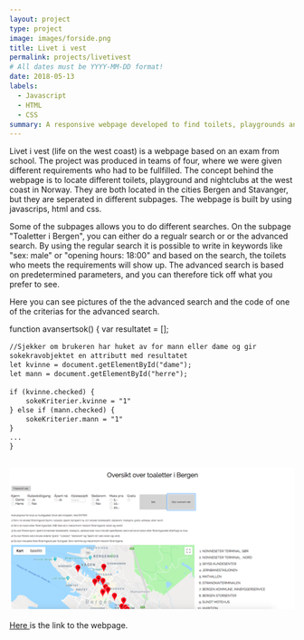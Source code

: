 ```yaml
---
layout: project
type: project
image: images/forside.png
title: Livet i vest
permalink: projects/livetivest
# All dates must be YYYY-MM-DD format!
date: 2018-05-13
labels:
  - Javascript
  - HTML
  - CSS
summary: A responsive webpage developed to find toilets, playgrounds and nightclubs on the west coast in Norway.
---
```


Livet i vest (life on the west coast) is a webpage based on an exam from school. The project was produced in teams of four, where we were given different requirements who had to be fullfilled. The concept behind the webpage is to locate different toilets, playground and nightclubs at the west coast in Norway. They are both located in the cities Bergen and Stavanger, but they are seperated in different subpages. The webpage is built by using javascrips, html and css. 

Some of the subpages allows you to do different searches. On the subpage "Toaletter i Bergen", you can either do a regualr search or or the advanced search. By using the regular search it is possible to write in keywords like "sex: male" or "opening hours: 18:00" and based on the search, the toilets who meets the requirements will show up. The advanced search is based on predetermined parameters, and you can therefore tick off what you prefer to see. 

Here you can see pictures of the the advanced search and the code of one of the criterias for the advanced search. 


function avansertsok() {
    var resultatet = [];

    //Sjekker om brukeren har huket av for mann eller dame og gir sokekravobjektet en attributt med resultatet
    let kvinne = document.getElementById("dame");
    let mann = document.getElementById("herre");

    if (kvinne.checked) {
        sokeKriterier.kvinne = "1"
    } else if (mann.checked) {
        sokeKriterier.mann = "1"
    }
    ...
    }



<br>
<img class="ui medium right floated rounded image" src="../images/advancedSearch.png">
<br>

<br>
<a href="http://wildboy.uib.no/~gen009/index.html">Here </a> is the link to the webpage.
 
